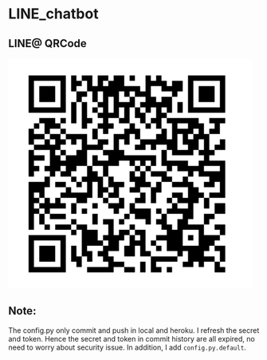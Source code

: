 # LINE_chatbot

## LINE@ QRCode

<img src='qrcode.png'>

## Note:

The config.py only commit and push in local and heroku. I refresh the secret and token. Hence the secret and token in commit history are all expired, no need to worry about security issue. In addition, I add `config.py.default`.
